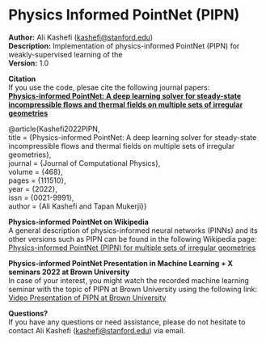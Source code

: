 # Physics Informed PointNet (PIPN)

**Author:** Ali Kashefi (kashefi@stanford.edu)<br>
**Description:** Implementation of physics-informed PointNet (PIPN) for weakly-supervised learning of the <br>
**Version:** 1.0 <br>

**Citation** <br>
If you use the code, plesae cite the following journal papers: <br>
**[Physics-informed PointNet: A deep learning solver for steady-state incompressible flows and thermal fields on multiple sets of irregular geometries](https://doi.org/10.1016/j.jcp.2022.111510)**

@article{Kashefi2022PIPN, <br>
title = {Physics-informed PointNet: A deep learning solver for steady-state incompressible flows and thermal fields on multiple sets of irregular geometries}, <br>
journal = {Journal of Computational Physics}, <br>
volume = {468}, <br>
pages = {111510}, <br>
year = {2022}, <br>
issn = {0021-9991}, <br>
author = {Ali Kashefi and Tapan Mukerji}} <br>


**Physics-informed PointNet on Wikipedia** <br>
A general description of physics-informed neural networks (PINNs) and its other versions such as PIPN can be found in the following Wikipedia page:<br>
[Physics-informed PointNet (PIPN) for multiple sets of irregular geometries](https://en.wikipedia.org/wiki/Physics-informed_neural_networks#Physics-informed_PointNet_(PIPN)_for_multiple_sets_of_irregular_geometries)

**Physics-informed PointNet Presentation in Machine Learning + X seminars 2022 at Brown University**<br>
In case of your interest, you might watch the recorded machine learning seminar with the topic of PIPN at Brown University using the following link:<br> 
[Video Presentation of PIPN at Brown University](https://www.dropbox.com/s/oafbjl6xaihotqa/GMT20220325-155140_Recording_2560x1440.mp4?dl=0)


**Questions?** <br>
If you have any questions or need assistance, please do not hesitate to contact Ali Kashefi (kashefi@stanford.edu) via email. 
